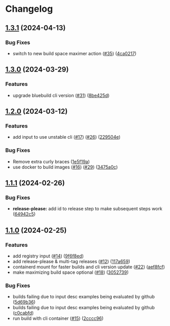 # Changelog

## [1.3.1](https://github.com/blue-build/github-action/compare/v1.3.0...v1.3.1) (2024-04-13)


### Bug Fixes

* switch to new build space maximer action ([#35](https://github.com/blue-build/github-action/issues/35)) ([4ca0217](https://github.com/blue-build/github-action/commit/4ca0217c3f353a5c0345b83d209ff72e98525cfe))

## [1.3.0](https://github.com/blue-build/github-action/compare/v1.2.0...v1.3.0) (2024-03-29)


### Features

* upgrade bluebuild cli version ([#31](https://github.com/blue-build/github-action/issues/31)) ([8be425d](https://github.com/blue-build/github-action/commit/8be425d5fd6bd1b3009b0cdbff35e4be2970de00))

## [1.2.0](https://github.com/blue-build/github-action/compare/v1.1.1...v1.2.0) (2024-03-12)


### Features

* add input to use unstable cli ([#17](https://github.com/blue-build/github-action/issues/17)) ([#26](https://github.com/blue-build/github-action/issues/26)) ([229504e](https://github.com/blue-build/github-action/commit/229504e5e1755dbd7b800a074f9800d88a46fc85))


### Bug Fixes

* Remove extra curly braces ([1e5f19a](https://github.com/blue-build/github-action/commit/1e5f19ac32e372e81e967a62f88cbd8b9bedfd1f))
* use docker to build images ([#16](https://github.com/blue-build/github-action/issues/16)) ([#29](https://github.com/blue-build/github-action/issues/29)) ([3475a0c](https://github.com/blue-build/github-action/commit/3475a0c8e793c7460b42f62c2d970edf2e3918b6))

## [1.1.1](https://github.com/blue-build/github-action/compare/v1.1.0...v1.1.1) (2024-02-26)


### Bug Fixes

* **release-please:** add id to release step to make subsequent steps work ([64942c5](https://github.com/blue-build/github-action/commit/64942c55e35e567dbd20df06f4583fe4004d9749))

## [1.1.0](https://github.com/blue-build/github-action/compare/v1.0.2...v1.1.0) (2024-02-25)


### Features

* add registry input ([#14](https://github.com/blue-build/github-action/issues/14)) ([9f6f8ed](https://github.com/blue-build/github-action/commit/9f6f8ed00bfc382d4027cb5626ed4e19908c9a5b))
* add release-please & multi-tag releases ([#12](https://github.com/blue-build/github-action/issues/12)) ([117a659](https://github.com/blue-build/github-action/commit/117a659ca3ce9c9b34d623acec1d392736d8158a))
* containerd mount for faster builds and cli version update ([#22](https://github.com/blue-build/github-action/issues/22)) ([aef8fcf](https://github.com/blue-build/github-action/commit/aef8fcff7a91c37eaa543269f8f0cab4dceab374))
* make maximizing build space optional ([#18](https://github.com/blue-build/github-action/issues/18)) ([3052739](https://github.com/blue-build/github-action/commit/305273971b397c8e9a73524600ec63672ed95227))


### Bug Fixes

* builds failing due to input desc examples being evaluated by github ([5d69b36](https://github.com/blue-build/github-action/commit/5d69b367446f05598400038a52eab06dc81bdf56))
* builds failing due to input desc examples being evaluated by github ([c0cabfd](https://github.com/blue-build/github-action/commit/c0cabfd6f6517e49a001ffbe2bd8d11d8d1af212))
* run build with cli container ([#15](https://github.com/blue-build/github-action/issues/15)) ([2cccc96](https://github.com/blue-build/github-action/commit/2cccc962ad4daae4741671898a494351a35a9af7))
